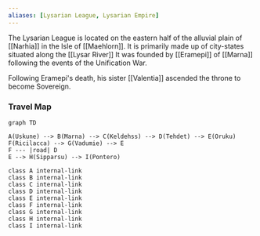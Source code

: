 ```yaml
---
aliases: [Lysarian League, Lysarian Empire]
---
```


The Lysarian League is located on the eastern half of the alluvial plain of [[Narhia]] in the Isle of [[Maehlorn]]. It is primarily made up of city-states situated along the [[Lysar River]] It was founded by [[Eramepi]] of [[Marna]] following the events of the Unification War. 

Following Eramepi's death, his sister [[Valentia]] ascended the throne to become Sovereign. 

### Travel Map 

```mermaid
graph TD

A(Uskune) --> B(Marna) --> C(Keldehss) --> D(Tehdet) --> E(Oruku)
F(Ricilacca) --> G(Vadumie) --> E
F --- |road| D
E --> H(Sipparsu) --> I(Pontero)

class A internal-link
class B internal-link
class C internal-link
class D internal-link
class E internal-link
class F internal-link
class G internal-link
class H internal-link
class I internal-link

```

